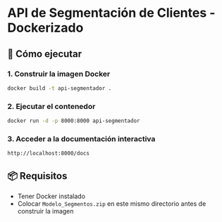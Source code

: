 # API de Segmentación de Clientes - Dockerizado

## 🚀 Cómo ejecutar

### 1. Construir la imagen Docker

```bash
docker build -t api-segmentador .
```

### 2. Ejecutar el contenedor

```bash
docker run -d -p 8000:8000 api-segmentador
```

### 3. Acceder a la documentación interactiva

```
http://localhost:8000/docs
```

## 📦 Requisitos

- Tener Docker instalado
- Colocar `Modelo_Segmentos.zip` en este mismo directorio antes de construir la imagen
